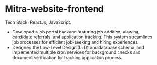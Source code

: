 # Mitra-website-frontend

Tech Stack: ReactJs, JavaScript.
- Developed a job portal backend featuring job addition, viewing, candidate referrals, and application tracking. This system streamlines job processes for efficient job-seeking and hiring experiences.
- Designed the Low-Level Design (LLD) and database schema, and implemented multiple cron services for background checks and document verification for tracking application process.

